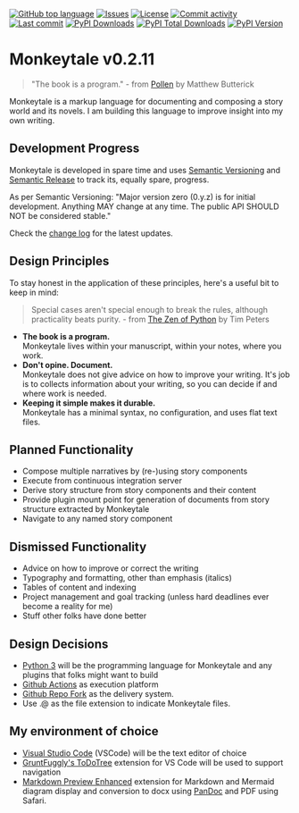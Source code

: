 
[![GitHub top language](https://img.shields.io/github/languages/top/MLAOPDX/monkeytale.svg?style=for-the-badge)](../../)
[![Issues](https://img.shields.io/github/issues/MLAOPDX/monkeytale.svg?style=for-the-badge)](../../issues)
[![License](https://img.shields.io/github/license/MLAOPDX/monkeytale.svg?style=for-the-badge)](/LICENSE.md)
[![Commit activity](https://img.shields.io/github/commit-activity/m/MLAOPDX/monkeytale.svg?style=for-the-badge)](../../commits/master)
[![Last commit](https://img.shields.io/github/last-commit/MLAOPDX/monkeytale.svg?style=for-the-badge)](../../commits/master)
[![PyPI Downloads](https://img.shields.io/pypi/dm/monkeytale.svg?style=for-the-badge)](https://pypistats.org/packages/licensecheck)
[![PyPI Total Downloads](https://img.shields.io/badge/dynamic/json?style=for-the-badge&label=total%20downloads&query=%24.total_downloads&url=https%3A%2F%2Fapi.pepy.tech%2Fapi%2Fprojects%2Fmonkeytale)](https://pepy.tech/project/monkeytale)
[![PyPI Version](https://img.shields.io/pypi/v/monkeytale.svg?style=for-the-badge)](https://pypi.org/project/monkeytale)

# Monkeytale v0.2.11

> "The book is a program." - from [Pollen](https://docs.racket-lang.org/pollen/big-picture.html) by Matthew Butterick

Monkeytale is a markup language for documenting and composing a story world and its novels. I am building this language to improve insight into my own writing.
## Development Progress
Monkeytale is developed in spare time and uses [Semantic Versioning](https://semver.org/) and [Semantic Release](https://pypi.org/project/python-semantic-release/) to track its, equally spare, progress.

As per Semantic Versioning: "Major version zero (0.y.z) is for initial development. Anything MAY change at any time. The public API SHOULD NOT be considered stable."

Check the [change log](https://github.com/MLAOPDX/monkeytale/blob/main/CHANGELOG.md) for the latest updates.

## Design Principles

To stay honest in the application of these principles, here's a useful bit to keep in mind:

> Special cases aren't special enough to break the rules, although practicality beats purity. - from [The Zen of Python](https://peps.python.org/pep-0020/) by Tim Peters

- **The book is a program.**</br>Monkeytale lives within your manuscript, within your notes, where you work.
- **Don't opine. Document.**</br>Monkeytale does not give advice on how to improve your writing. It's job is to collects information about your writing, so you can decide if and where work is needed.
- **Keeping it simple makes it durable.**</br>Monkeytale has a minimal syntax, no configuration, and uses flat text files.

## Planned Functionality
- Compose multiple narratives by (re-)using story components
- Execute from continuous integration server
- Derive story structure from story components and their content
- Provide plugin mount point for generation of documents from story structure extracted by Monkeytale
- Navigate to any named story component

## Dismissed Functionality
- Advice on how to improve or correct the writing
- Typography and formatting, other than emphasis (italics)
- Tables of content and indexing
- Project management and goal tracking (unless hard deadlines ever become a reality for me)
- Stuff other folks have done better


## Design Decisions
- [Python 3](https://www.python.org/) will be the programming language for Monkeytale and any plugins that folks might want to build
- [Github Actions](https://github.com/features/actions) as execution platform
- [Github Repo Fork](https://docs.github.com/en/get-started/quickstart/fork-a-repo) as the delivery system.
- Use .@ as the file extension to indicate Monkeytale files.

## My environment of choice
- [Visual Studio Code](https://code.visualstudio.com/) (VSCode) will be the text editor of choice
- [GruntFuggly's ToDoTree](https://marketplace.visualstudio.com/items?itemName=Gruntfuggly.todo-tree) extension for VS Code will be used to support navigation
- [Markdown Preview Enhanced](https://marketplace.visualstudio.com/items?itemName=shd101wyy.markdown-preview-enhanced) extension for Markdown and Mermaid diagram display and conversion to docx using [PanDoc](https://pandoc.org/) and PDF using Safari.
